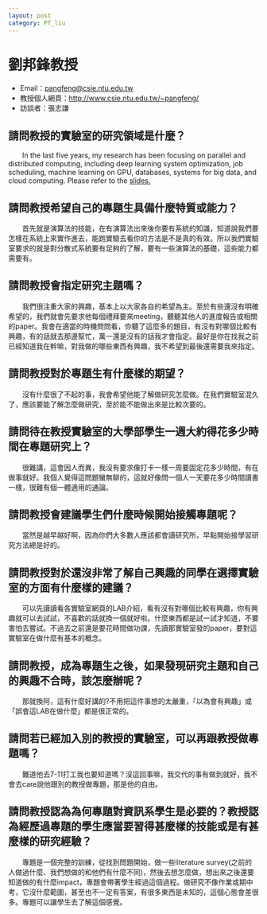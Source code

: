 ```yaml
---
layout: post
category: Pf_liu
---
```

#  劉邦鋒教授
- Email：pangfeng@csie.ntu.edu.tw
- 教授個人網頁：<http://www.csie.ntu.edu.tw/~pangfeng/>
- 訪談者：張志謙

## 請問教授的實驗室的研究領域是什麼？
&emsp;&emsp;In the last five years, my research has been focusing on parallel and distributed computing, including deep learning system optimization, job scheduling, machine learning on GPU, databases, systems for big data, and cloud computing. Please refer to the [slides.](https://docs.google.com/presentation/d/18FmHFZlpZNvf2F6tjko43B5QLaw2hma1Y5JK9-oqoKw/edit#slide=id.g216ede8adb_0_20)

## 請問教授希望自己的專題生具備什麼特質或能力？
&emsp;&emsp;首先就是演算法的技能，在有演算法出來後你要有系統的知識，知道說我們要怎樣在系統上來實作進去，能跑實驗去看你的方法是不是真的有效。所以我們實驗室要求的就是對分散式系統要有足夠的了解，要有一些演算法的基礎，這些能力都需要有。

## 請問教授會指定研究主題嗎？
&emsp;&emsp;我們很注重大家的興趣，基本上以大家各自的希望為主。至於有些還沒有明確希望的，我們就會先要求他每個禮拜要來meeting，聽聽其他人的進度報告或相關的paper。我會在適當的時機問問看，你聽了這麼多的題目，有沒有對哪個比較有興趣，有的話就去那邊幫忙，萬一還是沒有的話我才會指定。最好是你在找我之前已經知道我在幹嘛，對我做的哪些東西有興趣，我不希望到最後還需要我來指定。

## 請問教授對於專題生有什麼樣的期望？
&emsp;&emsp;沒有什麼很了不起的事，我會希望他能了解做研究怎麼做。在我們實驗室混久了，應該要能了解怎麼做研究，至於能不能做出來是比較次要的。

## 請問待在教授實驗室的大學部學生一週大約得花多少時間在專題研究上？
&emsp;&emsp;很難講，這會因人而異，我沒有要求像打卡一樣一周要固定花多少時間，有在做事就好。我個人覺得這問題蠻無聊的，這就好像問一個人一天要花多少時間讀書一樣，很難有個一體適用的通論。

## 請問教授會建議學生們什麼時候開始接觸專題呢？
&emsp;&emsp;當然是越早越好啊，因為你們大多數人應該都會讀研究所，早點開始接學習研究方法總是好的。

## 請問教授對於還沒非常了解自己興趣的同學在選擇實驗室的方面有什麼樣的建議？
&emsp;&emsp;可以先讀讀看各實驗室網頁的LAB介紹，看有沒有對哪個比較有興趣，你有興趣就可以去試試，不喜歡的話就換一個就好啦。什麼東西都是試一試才知道，不要害怕去嘗試。不過去之前還是要花時間做功課，先讀那實驗室發的paper，要對這實驗室在做什麼有基本的概念。

## 請問教授，成為專題生之後，如果發現研究主題和自己的興趣不合時，該怎麼辦呢？
&emsp;&emsp;那就換阿，這有什麼好講的?不用把這件事想的太嚴重，「以為會有興趣」或「誤會這LAB在做什麼」都是很正常的。

## 請問若已經加入別的教授的實驗室，可以再跟教授做專題嗎？
&emsp;&emsp;難道他去7-11打工我也要知道嗎？沒這回事嘛，我交代的事有做到就好，我不會去care說他跟別的教授做專題，那是他的自由。

## 請問教授認為為何專題對資訊系學生是必要的？教授認為經歷過專題的學生應當要習得甚麼樣的技能或是有甚麼樣的研究經驗？
&emsp;&emsp;專題是一個完整的訓練，從找到問題開始，做一些literature survey(之前的人做過什麼、我們想做的和他們有什麼不同)，然後去想怎麼做，想出來之後還要知道做的有什麼impact，專題會帶著學生經過這個過程。做研究不像作業或期中考，它沒什麼範圍，甚至也不一定有答案，有很多東西是未知的，這個心態會差很多。專題可以讓學生去了解這個感覺。
